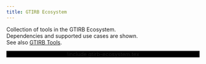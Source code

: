 ```yaml
---
title: GTIRB Ecosystem
---
```


Collection of tools in the GTIRB Ecosystem.\
Dependencies and supported use cases are shown.\
See also [GTIRB Tools][].

[GTIRB Tools]: https://git.grammatech.com/rewriting/gtirb/-/wikis/gtirb-tools

<center style="background-color:black">

!include gtirb-ecosystem.tex

</center>
